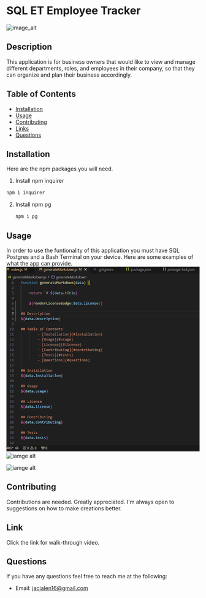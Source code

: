 # SQL ET Employee Tracker
![image_alt](https://cdn.servermania.com/images/f_webp,q_auto:best/v1696344691/kb/Featured-1_34261013a2/Featured-1_34261013a2.png?_i=AA)


## Description
This application is for business owners that would like to view and manage different departments, roles, and employees in their company, so that they can organize and plan their business accordingly.

## Table of Contents
- [Installation](#Installation)
- [Usage](#Usage)
- [Contributing](#Contributing)
- [Links](#Links)
- [Questions](#Questions)
        
## Installation
Here are the npm packages you will need.
 1. Install npm inquirer
   ```sh
   npm i inquirer
   ```
2. Install npm  pg
   ```sh
   npm i pg
   ```

## Usage
In order to use the funtionality of this application you must have SQL Postgres and a Bash Terminal on your device. Here are some examples of what the app can provide.
![image_alt](https://github.com/JalenKAgain/Challenge-7/blob/027c967f49866140bdbca403a99dd78914f4918f/Screenshot%202025-01-12%20131415.png)
![iamge alt](https://1drv.ms/i/c/2593ad6a241c55d2/EYriW6BCiYlGqgL2BZwf3Y4BmkKj4X2HD_y5b3VAOQ-bqw?e=D1eX4v)

![iamge alt](https://1drv.ms/i/c/2593ad6a241c55d2/EQS3bKXi2pZAhkN4_eKry8oB6-TquHoR-M1wx8UWs4e4IA?e=glPzjb)

## Contributing
Contributions are needed. Greatly appreciated. I'm always open to suggestions on how to make creations better.


## Link
Click the link for walk-through video.

## Questions
If you have any questions feel free to reach me at the following:
- Email: jacjalen16@gmail.com
